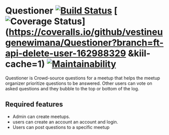 # Questioner [![Build Status](https://travis-ci.com/vestineugenewimana/Questioner.svg?branch=ft-api-delete-user-162988329)](https://travis-ci.com/vestineugenewimana/Questioner) [![Coverage Status](https://coveralls.io/repos/github/vestineugenewimana/Questioner/badge.svg?branch=ft-api-delete-user-162988329)](https://coveralls.io/github/vestineugenewimana/Questioner?branch=ft-api-delete-user-162988329 &kiil-cache=1) [![Maintainability](https://api.codeclimate.com/v1/badges/7b7a510cae44942c3ae3/maintainability)](https://codeclimate.com/github/vestineugenewimana/Questioner/maintainability)

Questioner is Crowd-source questions for a meetup that helps the meetup organizer prioritize
questions to be answered. Other users can vote on asked questions and they bubble to the top or bottom of the log.

## Required features

* Admin can create meetups.
* users can create an account an account and login.
* Users can post questions to a specific meetup
